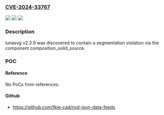 ### [CVE-2024-33767](https://cve.mitre.org/cgi-bin/cvename.cgi?name=CVE-2024-33767)
![](https://img.shields.io/static/v1?label=Product&message=n%2Fa&color=blue)
![](https://img.shields.io/static/v1?label=Version&message=n%2Fa&color=blue)
![](https://img.shields.io/static/v1?label=Vulnerability&message=n%2Fa&color=brighgreen)

### Description

lunasvg v2.3.9 was discovered to contain a segmentation violation via the component composition_solid_source.

### POC

#### Reference
No PoCs from references.

#### Github
- https://github.com/fkie-cad/nvd-json-data-feeds

